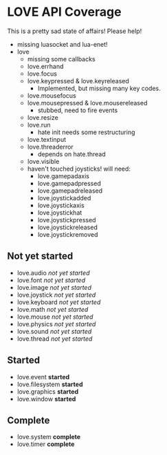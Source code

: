 # LOVE API Coverage

This is a pretty sad state of affairs! Please help!

* missing luasocket and lua-enet!
* love
   * missing some callbacks
   * love.errhand
   * love.focus
   * love.keypressed & love.keyreleased
      * Implemented, but missing many key codes.
   * love.mousefocus
   * love.mousepressed & love.mousereleased
      * stubbed, need to fire events
   * love.resize
   * love.run
      * hate init needs some restructuring
   * love.textinput
   * love.threaderror
      * depends on hate.thread
   * love.visible
   * haven't touched joysticks! will need:
      * love.gamepadaxis
      * love.gamepadpressed
      * love.gamepadreleased
      * love.joystickadded
      * love.joystickaxis
      * love.joystickhat
      * love.joystickpressed
      * love.joystickreleased
      * love.joystickremoved

## Not yet started
* love.audio *not yet started*
* love.font *not yet started*
* love.image *not yet started*
* love.joystick *not yet started*
* love.keyboard *not yet started*
* love.math *not yet started*
* love.mouse *not yet started*
* love.physics *not yet started*
* love.sound *not yet started*
* love.thread *not yet started*

## Started

* love.event **started**
* love.filesystem **started**
* love.graphics **started**
* love.window **started**

## Complete

* love.system **complete**
* love.timer **complete**
